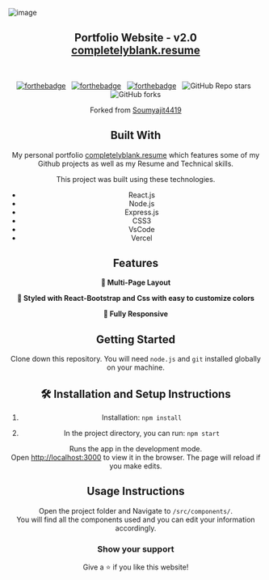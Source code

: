 ![image](https://github.com/user-attachments/assets/6bafc66b-8a3a-4bd5-b81e-c1d57d5d5e2a)

<h2 align="center">
  Portfolio Website - v2.0<br/>
  <a href="(https://resumeblank-ayjso57nt-muhammads-projects-b21ff715.vercel.app/" target="_blank">completelyblank.resume</a>
</h2>
<br/>

<center>

[![forthebadge](https://forthebadge.com/images/badges/built-with-love.svg)](https://forthebadge.com) &nbsp;
[![forthebadge](https://forthebadge.com/images/badges/made-with-javascript.svg)](https://forthebadge.com) &nbsp;
[![forthebadge](https://forthebadge.com/images/badges/open-source.svg)](https://forthebadge.com) &nbsp;
![GitHub Repo stars](https://img.shields.io/github/stars/soumyajit4419/Portfolio?color=red&logo=github&style=for-the-badge) &nbsp;
![GitHub forks](https://img.shields.io/github/forks/soumyajit4419/Portfolio?color=red&logo=github&style=for-the-badge)

Forked from [Soumyajit4419](https://github.com/soumyajit4419/Portfolio)

## Built With

My personal portfolio <a href="https://resumeblank-ayjso57nt-muhammads-projects-b21ff715.vercel.app/" target="_blank">completelyblank.resume</a> which features some of my Github projects as well as my Resume and Technical skills.<br/>

This project was built using these technologies.

- React.js
- Node.js
- Express.js
- CSS3
- VsCode
- Vercel

## Features

**📖 Multi-Page Layout**

**🎨 Styled with React-Bootstrap and Css with easy to customize colors**

**📱 Fully Responsive**

## Getting Started

Clone down this repository. You will need `node.js` and `git` installed globally on your machine.

## 🛠 Installation and Setup Instructions

1. Installation: `npm install`

2. In the project directory, you can run: `npm start`

Runs the app in the development mode.\
Open [http://localhost:3000](http://localhost:3000) to view it in the browser.
The page will reload if you make edits.

## Usage Instructions

Open the project folder and Navigate to `/src/components/`. <br/>
You will find all the components used and you can edit your information accordingly.

### Show your support

Give a ⭐ if you like this website!


